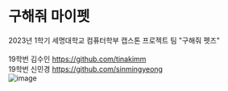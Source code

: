 # 구해줘 마이펫
2023년 1학기 세명대학교 컴퓨터학부 캡스톤 프로젝트 팀 "구해줘 펫즈"
<br/>
<br/>
19학번 김수인 https://github.com/tinakimm<br/>
19학번 신민경 https://github.com/sinmingyeong<br/>
![image](https://github.com/hmjas/help__pet/assets/117989164/5570e9a8-ebb3-4a26-8689-1cacf649332a)

